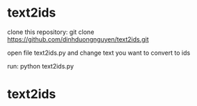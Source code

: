 # text2ids
clone this repository:
git clone https://github.com/dinhduongnguyen/text2ids.git

open file text2ids.py and change text you want to convert to ids

run:
python text2ids.py 
# text2ids
